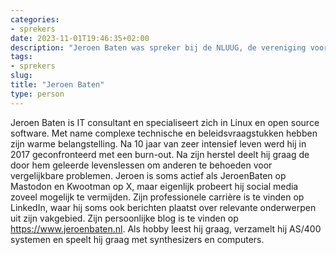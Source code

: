 ```yaml
---
categories:
- sprekers
date: 2023-11-01T19:46:35+02:00
description: "Jeroen Baten was spreker bij de NLUUG, de vereniging voor open systemen en open standaarden. Lees meer over deze spreker."
tags:
- sprekers
slug:
title: "Jeroen Baten"
type: person
---
```


Jeroen Baten is IT consultant en specialiseert zich in Linux en open source software. Met name complexe technische en beleidsvraagstukken hebben zijn warme belangstelling. Na 10 jaar van zeer intensief leven werd hij in 2017 geconfronteerd met een burn-out. Na zijn herstel deelt hij graag de door hem geleerde levenslessen om anderen te behoeden voor vergelijkbare problemen. Jeroen is soms actief als JeroenBaten op Mastodon en Kwootman op X, maar eigenlijk probeert hij social media zoveel mogelijk te vermijden. Zijn professionele carrière is te vinden op LinkedIn, waar hij soms ook berichten plaatst over relevante onderwerpen uit zijn vakgebied. Zijn persoonlijke blog is te vinden op https://www.jeroenbaten.nl. Als hobby leest hij graag, verzamelt hij AS/400 systemen en speelt hij graag met synthesizers en computers.
